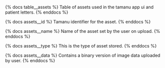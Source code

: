 {% docs table__assets %}
Table of assets used in the tamanu app ui and patient letters.
{% enddocs %}

{% docs assets__id %}
Tamanu identifier for the asset.
{% enddocs %}

{% docs assets__name %}
Name of the asset set by the user on upload.
{% enddocs %}

{% docs assets__type %}
This is the type of asset stored.
{% enddocs %}

{% docs assets__data %}
Contains a binary version of image data uploaded by user.
{% enddocs %}